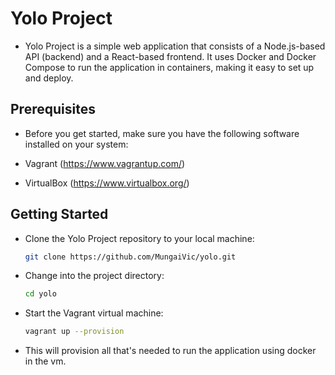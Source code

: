 # Yolo Project

- Yolo Project is a simple web application that consists of a Node.js-based API (backend) and a React-based frontend. It uses Docker and Docker Compose to run the application in containers, making it easy to set up and deploy.

## Prerequisites

- Before you get started, make sure you have the following software installed on your system:

- Vagrant (https://www.vagrantup.com/)
- VirtualBox (https://www.virtualbox.org/)

## Getting Started

- Clone the Yolo Project repository to your local machine:

    ```bash
    git clone https://github.com/MungaiVic/yolo.git

    ```

- Change into the project directory:

    ```bash
    cd yolo
    ```

- Start the Vagrant virtual machine:

    ```bash
    vagrant up --provision
    ```

- This will provision all that's needed to run the application using docker in the vm.
